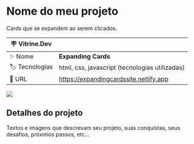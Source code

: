 # Nome do meu projeto

Cards que se expandem ao serem clicados.

| :placard: Vitrine.Dev |     |
| -------------  | --- |
| :sparkles: Nome        | **Expanding Cards**
| :label: Tecnologias | html, css, javascript (tecnologias utilizadas)
| :rocket: URL         | https://expandingcardssite.netlify.app

<!-- Inserir imagem com a #vitrinedev ao final do link -->
![](https://via.placeholder.com/1200x500.png?text=imagem+lindona+do+meu+projeto#vitrinedev)

## Detalhes do projeto

Textos e imagens que descrevam seu projeto, suas conquistas, seus desafios, próximos passos, etc...
